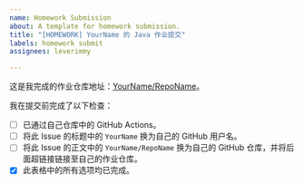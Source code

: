 ```yaml
---
name: Homework Submission
about: A template for homework submission.
title: "[HOMEWORK] YourName 的 Java 作业提交"
labels: homework submit
assignees: leverimmy

---
```


这是我完成的作业仓库地址：[YourName/RepoName](https://github.io/YourName/RepoName/)。

我在提交前完成了以下检查：
- [ ] 已通过自己仓库中的 GitHub Actions。
- [ ] 将此 Issue 的标题中的 `YourName` 换为自己的 GitHub 用户名。
- [ ] 将此 Issue 的正文中的 `YourName/RepoName` 换为自己的 GitHub 仓库，并将后面超链接链接至自己的作业仓库。
- [x] 此表格中的所有选项均已完成。
